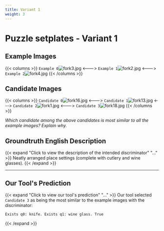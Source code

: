 ```yaml
---
title: Variant 1
weight: 3
---
```


# Puzzle setplates - Variant 1

## Example Images
{{< columns >}}
`Example 0`![fork3.jpg](/natscene_data/images/fork3.jpg)
<--->
`Example 1`![fork2.jpg](/natscene_data/images/fork2.jpg)
<--->
`Example 2`![fork4.jpg](/natscene_data/images/fork4.jpg)
{{< /columns >}}

## Candidate Images
{{< columns >}}
`Candidate 0`![fork16.jpg](/natscene_data/images/fork16.jpg)
<--->
`Candidate 1`![fork13.jpg](/natscene_data/images/fork13.jpg)
<--->
`Candidate 2`![fork1.jpg](/natscene_data/images/fork1.jpg)
<--->
`Candidate 3`![fork18.jpg](/natscene_data/images/fork18.jpg)
{{< /columns >}}

*Which candidate among the above candidates is most similar to all the example images? Explain why.*

## Groundtruth English Description

{{< expand "Click to view the description of the intended discriminator" "..." >}}
Neatly arranged place settings (complete with cutlery and wine glasses).
{{< /expand >}}

---



## Our Tool's Prediction

{{< expand "Click to view our tool's prediction" "..." >}}
Our tool selected `Candidate 3` as being the most similar to the example images with the discriminator:
```plaintext
Exists q0: knife. Exists q1: wine glass. True
```
{{< /expand >}}
